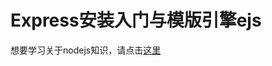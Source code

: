 # Express安装入门与模版引擎ejs

想要学习关于nodejs知识，请点击[这里](http://www.cnblogs.com/zhongweiv/category/539147.html)
